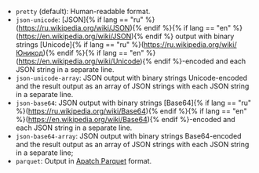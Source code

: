 * `pretty` (default): Human-readable format.
* `json-unicode`: [JSON]{% if lang == "ru" %}(https://ru.wikipedia.org/wiki/JSON){% endif %}{% if lang == "en" %}(https://en.wikipedia.org/wiki/JSON){% endif %} output with binary strings [Unicode]{% if lang == "ru" %}(https://ru.wikipedia.org/wiki/Юникод){% endif %}{% if lang == "en" %}(https://en.wikipedia.org/wiki/Unicode){% endif %}-encoded and each JSON string in a separate line.
* `json-unicode-array`: JSON output with binary strings Unicode-encoded and the result output as an array of JSON strings with each JSON string in a separate line.<li>`json-base64`: JSON output with binary strings [Base64]{% if lang == "ru" %}(https://ru.wikipedia.org/wiki/Base64){% endif %}{% if lang == "en" %}(https://en.wikipedia.org/wiki/Base64){% endif %}-encoded and each JSON string in a separate line.
* `json-base64-array`: JSON output with binary strings Base64-encoded and the result output as an array of JSON strings with each JSON string in a separate line;
* `parquet`: Output in [Apatch Parquet](https://parquet.apache.org/docs/) format.